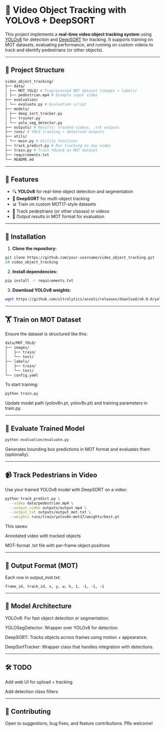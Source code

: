 # 🧠 Video Object Tracking with YOLOv8 + DeepSORT

This project implements a **real-time video object tracking system** using [YOLOv8](https://github.com/ultralytics/ultralytics) for detection and [DeepSORT](https://github.com/nwojke/deep_sort) for tracking. It supports training on MOT datasets, evaluating performance, and running on custom videos to track and identify pedestrians (or other objects).

---

## 📂 Project Structure
```bash
video_object_tracking/
├── data/
│ ├── MOT_YOLO/ # Preprocessed MOT dataset (images + labels)
│ ├── pedestrian.mp4 # Example input video
├── evaluation/
│ └── evaluate.py # Evaluation script
├── models/
│ ├── deep_sort_tracker.py
│ ├── trainer.py
│ └── yolo_seg_detector.py
├── outputs/ # Results: tracked videos, .txt outputs
├── runs/ # YOLO training + detection outputs
├── utils/
│ └── main.py # Utility functions
├── track_predict.py # Run tracking on any video
├── train.py # Train YOLOv8 on MOT dataset
├── requirements.txt
└── README.md
```

---

## 🚀 Features

- 🔍 **YOLOv8** for real-time object detection and segmentation
- 👣 **DeepSORT** for multi-object tracking
- 📊 Train on custom MOT17-style datasets
- 🎥 Track pedestrians (or other classes) in videos
- 🧪 Output results in MOT format for evaluation

---

## 🔧 Installation

1. **Clone the repository:**

```bash
git clone https://github.com/your-username/video_object_tracking.git
cd video_object_tracking
```

2. **Install dependencies:**

```bash
pip install -r requirements.txt
```

3. **Download YOLOv8 weights:**

```bash
wget https://github.com/ultralytics/assets/releases/download/v0.0.0/yolov8n.pt
```

---

## 🏋️ Train on MOT Dataset
Ensure the dataset is structured like this:
```bash
data/MOT_YOLO/
├── images/
│   ├── train/
│   └── test/
├── labels/
│   ├── train/
│   └── test/
└── config.yaml
```
To start training:

```bash
python train.py
```

Update model path (yolov8n.pt, yolov8s.pt) and training parameters in train.py.

---

## 🧪 Evaluate Trained Model

``` bash
python evaluation/evaluate.py
```

Generates bounding box predictions in MOT format and evaluates them (optionally).

---

## 📹 Track Pedestrians in Video
Use your trained YOLOv8 model with DeepSORT on a video:

```bash
python track_predict.py \
  --video data/pedestrian.mp4 \
  --output_video outputs/output.mp4 \
  --output_txt outputs/output_mot.txt \
  --weights runs/train/yolov8n-mot17/weights/best.pt
```

This saves:

Annotated video with tracked objects

MOT-format .txt file with per-frame object positions

---

## 📌 Output Format (MOT)
Each row in output_mot.txt:

```
frame_id, track_id, x, y, w, h, 1, -1, -1, -1
```

---

## 🧠 Model Architecture
YOLOv8: For fast object detection or segmentation.

YOLOSegDetector: Wrapper over YOLOv8 for detection.

DeepSORT: Tracks objects across frames using motion + appearance.

DeepSortTracker: Wrapper class that handles integration with detections.

---

## 🛠 TODO
 Add web UI for upload + tracking

 Add detection class filters

 ---

## 🤝 Contributing
Open to suggestions, bug fixes, and feature contributions. PRs welcome!



